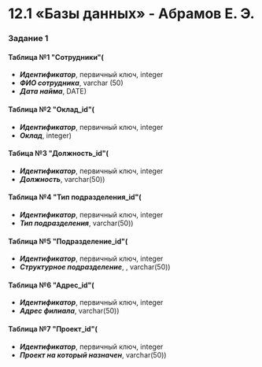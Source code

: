 # 12.1 «Базы данных» - Абрамов Е. Э.

### Задание 1

#### Таблица №1 "Сотрудники"(
  - ***Идентификатор***, первичный ключ, integer
  - ***ФИО сотрудника***, varchar (50)
  - ***Дата найма***, DATE)

#### Таблица №2 "Оклад_id"(
  - ***Идентификатор***, первичный ключ, integer
  - ***Оклад***, integer)

#### Табица №3 "Должность_id"(
  - ***Идентификатор***, первичный ключ, integer
  - ***Должность***, varchar(50))

#### Таблица №4 "Тип подразделения_id"(
  - ***Идентификатор***, первичный ключ, integer
  - ***Тип подразделения***, varchar(50))

#### Таблица №5 "Подразделение_id"(
  - ***Идентификатор***, первичный ключ, integer
  - ***Структурное подразделение***, , varchar(50))

#### Таблица №6 "Адрес_id"(
  - ***Идентификатор***, первичный ключ, integer
  - ***Адрес филиала***, varchar(50))

#### Таблица №7 "Проект_id"(
  - ***Идентификатор***, первичный ключ, integer
  - ***Проект на который назначен***, varchar(50))
